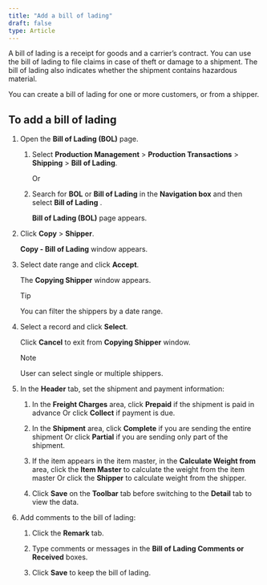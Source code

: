 ```yaml
---
title: "Add a bill of lading"
draft: false
type: Article
---
```


A bill of lading is a receipt for goods and a carrier’s contract. You can use the bill of lading to file claims in case of theft or damage to a shipment. The bill of lading also indicates whether the shipment contains hazardous material.

You can create a bill of lading for one or more customers, or from a shipper.

## To add a bill of lading

1. Open the **Bill of Lading (BOL)** page.

   1. Select **Production Management** > **Production Transactions** > **Shipping** > **Bill of Lading**.

        Or

   2. Search for **BOL** or **Bill of Lading** in the **Navigation box** and then select **Bill of Lading** .

        **Bill of Lading (BOL)** page appears.

2. Click **Copy** > **Shipper**.

    **Copy - Bill of Lading** window appears.

3. Select date range and click **Accept**.

    The **Copying Shipper** window appears.

    >[!TIP]
    >You can filter the shippers by a date range.

4. Select a record and click **Select**.

    Click **Cancel** to exit from **Copying Shipper** window.

    >[!NOTE]
    >User can select single or multiple shippers.

5. In the **Header** tab, set the shipment and payment information:

   1. In the **Freight Charges** area, click **Prepaid** if the shipment is paid in advance Or click **Collect** if payment is due.

   2. In the **Shipment** area, click **Complete** if you are sending the entire shipment Or click **Partial** if you are sending only part of the shipment.

   3. If the item appears in the item master, in the **Calculate Weight from** area, click the **Item Master** to calculate the weight from the item master Or click the **Shipper** to calculate weight from the shipper.

   4. Click **Save** on the **Toolbar** tab before switching to the **Detail** tab to view the data.

6. Add comments to the bill of lading:

   1. Click the **Remark** tab.

   2. Type comments or messages in the **Bill of Lading Comments or Received** boxes.

   3. Click **Save** to keep the bill of lading.

​